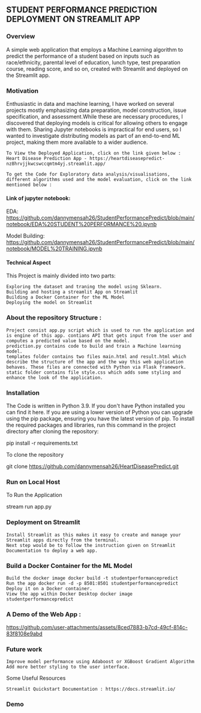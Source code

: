 
## STUDENT PERFORMANCE PREDICTION DEPLOYMENT ON STREAMLIT APP

### Overview

A simple web application that employs a Machine Learning algorithm to predict the performance of a student based on inputs such as race/ethnicity, parental level of education, lunch type, test preparation course, reading score, and so on, created with Streamlit and deployed on the Streamlit app.

### Motivation

Enthusiastic in data and machine learning, I have worked on several projects mostly emphasizing data preparation, model construction, issue specification, and assessment.While these are necessary procedures, I discovered that deploying models is critical for allowing others to engage with them. Sharing Jupyter notebooks is impractical for end users, so I wanted to investigate distributing models as part of an end-to-end ML project, making them more available to a wider audience.

    To View the Deployed Application, click on the link given below : Heart Disease Prediction App - https://heartdiseasepredict-nz8hrvjjkwcswccqmtm4yj.streamlit.app/

    To get the Code for Exploratory data analysis/visualisations, different algorithms used and the model evaluation, click on the link mentioned below : 
#### Link of jupyter notebook:
EDA:
https://github.com/dannymensah26/StudentPerformancePredict/blob/main/notebook/EDA%20STUDENT%20PERFORMANCE%20.ipynb


Model Building:
https://github.com/dannymensah26/StudentPerformancePredict/blob/main/notebook/MODEL%20TRAINING.ipynb



#### Technical Aspect

This Project is mainly divided into two parts:

    Exploring the dataset and traning the model using Sklearn.
    Building and hosting a streamlit App on Streamlit
    Building a Docker Container for the ML Model
    Deploying the model on Streamlit

### About the repository Structure :

    Project consist app.py script which is used to run the application and is engine of this app. contians API that gets input from the user and computes a predicted value based on the model.
    prediction.py contains code to build and train a Machine learning model.
    templates folder contains two files main.html and result.html which describe the structure of the app and the way this web application behaves. These files are connected with Python via Flask framework.
    static folder contains file style.css which adds some styling and enhance the look of the application.

### Installation

The Code is written in Python 3.9. If you don't have Python installed you can find it here. If you are using a lower version of Python you can upgrade using the pip package, ensuring you have the latest version of pip. To install the required packages and libraries, run this command in the project directory after cloning the repository:

pip install -r requirements.txt 

To clone the repository

git clone https://github.com/dannymensah26/HeartDiseasePredict.git

### Run on Local Host

To Run the Application

stream run app.py


### Deployment on Streamlit
    Install Streamlit as this makes it easy to create and manage your Streamlit apps directly from the terminal.
    Next step would be to follow the instruction given on Streamlit Documentation to deploy a web app.


### Build a Docker Container for the ML Model
    Build the docker image docker build -t studentperformancepredict
    Run the app docker run -d -p 8501:8501 studentperformancepredict
    Deploy it on a Docker container.
    View the app within Docker Desktop docker image studentperformancepredict

### A Demo of the Web App :
https://github.com/user-attachments/assets/8ced7883-b7cd-49cf-814c-83f8108e9abd


### Future work

    Improve model performance using Adaboost or XGBoost Gradient Algorithm
    Add more better styling to the user interface.

Some Useful Resources

    Streamlit Quickstart Documentation : https://docs.streamlit.io/


### Demo


    
 
 

 
